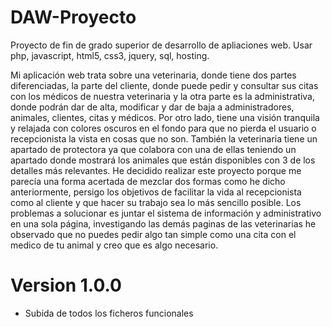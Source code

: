 # DAW-Proyecto
Proyecto de fin de grado superior de desarrollo de apliaciones web. Usar php, javascript, html5, css3, jquery, sql, hosting.

Mi aplicación web trata sobre una veterinaria, donde tiene dos partes diferenciadas, la
parte del cliente, donde puede pedir y consultar sus citas con los médicos de nuestra
veterinaria y la otra parte es la administrativa, donde podrán dar de alta, modificar y dar
de baja a administradores, animales, clientes, citas y médicos.
Por otro lado, tiene una visión tranquila y relajada con colores oscuros en el fondo para
que no pierda el usuario o recepcionista la vista en cosas que no son. También la
veterinaria tiene un apartado de protectora ya que colabora con una de ellas teniendo
un apartado donde mostrará los animales que están disponibles con 3 de los detalles
más relevantes.
He decidido realizar este proyecto porque me parecía una forma acertada de mezclar
dos formas como he dicho anteriormente, persigo los objetivos de facilitar la vida al
recepcionista como al cliente y que hacer su trabajo sea lo más sencillo posible. Los
problemas a solucionar es juntar el sistema de información y administrativo en una sola
página, investigando las demás paginas de las veterinarias he observado que no puedes
pedir algo tan simple como una cita con el medico de tu animal y creo que es algo
necesario.

 # Version 1.0.0
   - Subida de todos los ficheros funcionales
